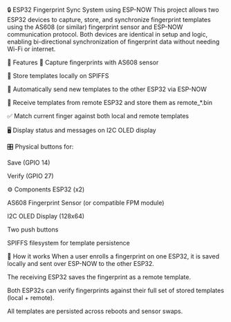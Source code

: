 🔒 ESP32 Fingerprint Sync System using ESP-NOW
This project allows two ESP32 devices to capture, store, and synchronize fingerprint templates using the AS608 (or similar) fingerprint sensor and ESP-NOW communication protocol. Both devices are identical in setup and logic, enabling bi-directional synchronization of fingerprint data without needing Wi-Fi or internet.

🧠 Features
📸 Capture fingerprints with AS608 sensor

💾 Store templates locally on SPIFFS

📡 Automatically send new templates to the other ESP32 via ESP-NOW

🔁 Receive templates from remote ESP32 and store them as remote_*.bin

✅ Match current finger against both local and remote templates

🖥️ Display status and messages on I2C OLED display

🎛️ Physical buttons for:

Save (GPIO 14)

Verify (GPIO 27)

⚙️ Components
ESP32 (x2)

AS608 Fingerprint Sensor (or compatible FPM module)

I2C OLED Display (128x64)

Two push buttons

SPIFFS filesystem for template persistence

🔗 How it works
When a user enrolls a fingerprint on one ESP32, it is saved locally and sent over ESP-NOW to the other ESP32.

The receiving ESP32 saves the fingerprint as a remote template.

Both ESP32s can verify fingerprints against their full set of stored templates (local + remote).

All templates are persisted across reboots and sensor swaps.
